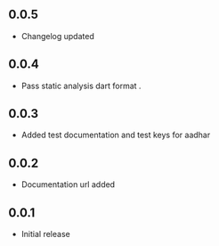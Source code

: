 ## 0.0.5

* Changelog updated

## 0.0.4

* Pass static analysis dart format .

## 0.0.3

* Added test documentation and test keys for aadhar

## 0.0.2

* Documentation url added

## 0.0.1

* Initial release